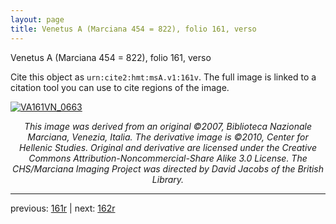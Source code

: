 ```yaml
---
layout: page
title: Venetus A (Marciana 454 = 822), folio 161, verso
---
```


Venetus A (Marciana 454 = 822), folio 161, verso

Cite this object as `urn:cite2:hmt:msA.v1:161v`.  The full image is linked to a citation tool you can use to cite regions of the image.

[![VA161VN_0663](http://www.homermultitext.org/iipsrv?IIIF=/project/homer/pyramidal/deepzoom/hmt/vaimg/2017a/VA161VN_0663.tif/full/800,/0/default.jpg)](http://www.homermultitext.org/ict2/?urn=urn:cite2:hmt:vaimg.2017a:VA161VN_0663) 

<p style="text-align: center; font-style: italic;">This image was derived from an original ©2007, Biblioteca Nazionale Marciana, Venezia, Italia. The derivative image is ©2010, Center for Hellenic Studies. Original and derivative are licensed under the Creative Commons Attribution-Noncommercial-Share Alike 3.0 License. The CHS/Marciana Imaging Project was directed by David Jacobs of the British Library.</p>

---

previous: [161r](../161r/) | next: [162r](../162r/)